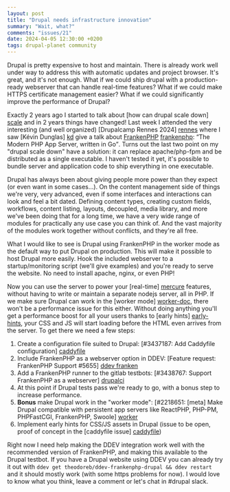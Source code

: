 ```yaml
---
layout: post
title: "Drupal needs infrastructure innovation"
summary: "Wait, what?"
comments: "issues/21"
date: 2024-04-05 12:30:00 +0200
tags: drupal-planet community
---
```


Drupal is pretty expensive to host and maintain. There is already work well under way to address this with 
automatic updates and project browser. It's great, and it's not enough. What if we could ship drupal with a 
production-ready webserver that can handle real-time features? What if we could make HTTPS certificate management 
easier? What if we could significantly improve the performance of Drupal?

Exactly 2 years ago I started to talk about [how can drupal scale down] [scale] and in 2 years things have changed!
Last week I attended the very interesting (and well organized) [Drupalcamp Rennes 2024] [rennes] where I saw 
[Kévin Dunglas] [kd] give a talk about [FrankenPHP] [frankenphp]: <q>The Modern PHP App Server, written in Go</q>. 
Turns out the last two point on my "drupal scale down" have a solution: it can replace apache/php-fpm and be 
distributed as a single executable. I haven't tested it yet, it's possible to bundle server and application code to 
ship everything in one executable.

Drupal has always been about giving people more power than they expect (or even want in some cases…). On the content 
management side of things we're very, very advanced, even if some interfaces and interactions can look and feel a bit 
dated. Defining content types, creating custom fields, workflows, content listing, layouts, decoupled, media library, 
and more we've been doing that for a long time, we have a very wide range of modules for practically any use case you 
can think of. And the vast majority of the modules work together without conflicts, and they're all free.

What I would like to see is Drupal using FrankenPHP in the worker mode as the default way to put Drupal on 
production. This will make it possible to host Drupal more easily. Hook the included webserver to a 
startup/monitoring script (we'll give examples) and you're ready to serve the website. No need to install apache, nginx, 
or even PHP! 

Now you can use the server to power your [real-time] [mercure] features, without having to write or 
maintain a separate nodejs server, all in PHP. If we make sure Drupal can work in the [worker mode] [worker-doc], 
there won't be a performance issue for this either. Without doing anything you'll get a performance boost for all your 
users thanks to [early hints] [early-hints], your CSS and JS will start loading before the HTML even arrives from the 
server. To get there we need a few steps: 

1. Create a configuration file suited to Drupal: [#3437187: Add Caddyfile configuration] [caddyfile]
2. Include FrankenPHP as a webserver option in DDEV: [Feature request: FrankenPHP Support #5655] [ddev franken]
3. Add a FrankenPHP runner to the gitlab testbots: [#3438767: Support FrankenPHP as a webserver] [drupalci]
4. At this point if Drupal tests pass we're ready to go, with a bonus step to increase performance.
6. **Bonus** make Drupal work in the "worker mode": [#2218651: [meta] Make Drupal compatible with persistent app servers like ReactPHP, PHP-PM, PHPFastCGI, FrankenPHP, Swoole] [worker]
5. Implement early hints for CSS/JS assets in Drupal (issue to be open, proof of concept in the [caddyfile issue] [caddyfile])


Right now I need help making the DDEV integration work well with the recommended version of FrankenPHP, and making this 
available to the Drupal testbot. If you have a Drupal website using DDEV you can already try it out with
`ddev get theodoreb/ddev-frankenphp-drupal && ddev restart` and it should mostly work (with some https problems for now).
I would love to know what you think, leave a comment or let's chat in #drupal slack.



[scale]: https://read.theodoreb.net/2022/can-drupal-scale-down.html
[rennes]: https://rennes2024.drupalcamp.fr/
[kd]: https://dunglas.dev/
[frankenphp]: https://frankenphp.dev/
[ddev]: https://ddev.com/
[caddyfile]: https://www.drupal.org/project/drupal/issues/3437187
[ddev franken]: https://github.com/ddev/ddev/issues/5655
[drupalci]: https://www.drupal.org/project/drupalci_environments/issues/3438767
[worker]: https://www.drupal.org/project/drupal/issues/2218651
[mercure]: https://frankenphp.dev/docs/mercure/
[worker-doc]: https://frankenphp.dev/docs/worker/
[early-hints]: https://developer.chrome.com/docs/web-platform/early-hints
